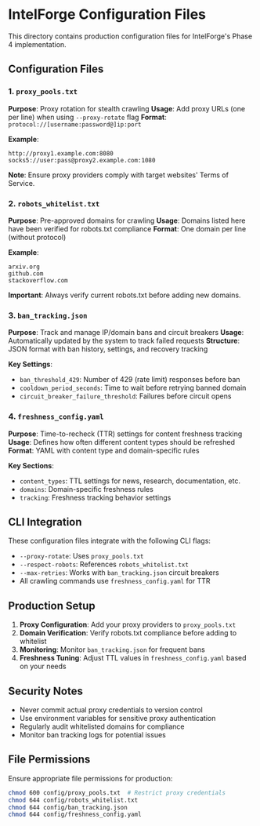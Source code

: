 # IntelForge Configuration Files

This directory contains production configuration files for IntelForge's Phase 4 implementation.

## Configuration Files

### 1. `proxy_pools.txt`
**Purpose**: Proxy rotation for stealth crawling
**Usage**: Add proxy URLs (one per line) when using `--proxy-rotate` flag
**Format**: `protocol://[username:password@]ip:port`

**Example**:
```
http://proxy1.example.com:8080
socks5://user:pass@proxy2.example.com:1080
```

**Note**: Ensure proxy providers comply with target websites' Terms of Service.

### 2. `robots_whitelist.txt`
**Purpose**: Pre-approved domains for crawling
**Usage**: Domains listed here have been verified for robots.txt compliance
**Format**: One domain per line (without protocol)

**Example**:
```
arxiv.org
github.com
stackoverflow.com
```

**Important**: Always verify current robots.txt before adding new domains.

### 3. `ban_tracking.json`
**Purpose**: Track and manage IP/domain bans and circuit breakers
**Usage**: Automatically updated by the system to track failed requests
**Structure**: JSON format with ban history, settings, and recovery tracking

**Key Settings**:
- `ban_threshold_429`: Number of 429 (rate limit) responses before ban
- `cooldown_period_seconds`: Time to wait before retrying banned domain
- `circuit_breaker_failure_threshold`: Failures before circuit opens

### 4. `freshness_config.yaml`
**Purpose**: Time-to-recheck (TTR) settings for content freshness tracking
**Usage**: Defines how often different content types should be refreshed
**Format**: YAML with content type and domain-specific rules

**Key Sections**:
- `content_types`: TTL settings for news, research, documentation, etc.
- `domains`: Domain-specific freshness rules
- `tracking`: Freshness tracking behavior settings

## CLI Integration

These configuration files integrate with the following CLI flags:

- `--proxy-rotate`: Uses `proxy_pools.txt`
- `--respect-robots`: References `robots_whitelist.txt`
- `--max-retries`: Works with `ban_tracking.json` circuit breakers
- All crawling commands use `freshness_config.yaml` for TTR

## Production Setup

1. **Proxy Configuration**: Add your proxy providers to `proxy_pools.txt`
2. **Domain Verification**: Verify robots.txt compliance before adding to whitelist
3. **Monitoring**: Monitor `ban_tracking.json` for frequent bans
4. **Freshness Tuning**: Adjust TTL values in `freshness_config.yaml` based on your needs

## Security Notes

- Never commit actual proxy credentials to version control
- Use environment variables for sensitive proxy authentication
- Regularly audit whitelisted domains for compliance
- Monitor ban tracking logs for potential issues

## File Permissions

Ensure appropriate file permissions for production:
```bash
chmod 600 config/proxy_pools.txt  # Restrict proxy credentials
chmod 644 config/robots_whitelist.txt
chmod 644 config/ban_tracking.json
chmod 644 config/freshness_config.yaml
```
